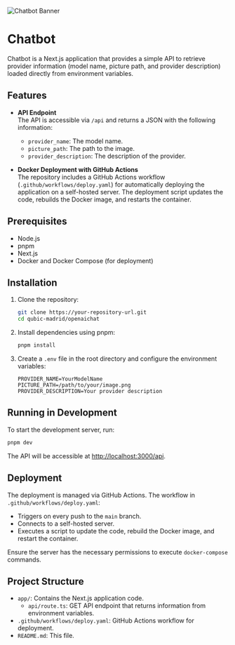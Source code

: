 ![Chatbot Banner](./qulang-banner-rounded.png)

# Chatbot

Chatbot is a Next.js application that provides a simple API to retrieve provider information (model name, picture path, and provider description) loaded directly from environment variables.

## Features

- **API Endpoint**  
  The API is accessible via `/api` and returns a JSON with the following information:
  - `provider_name`: The model name.
  - `picture_path`: The path to the image.
  - `provider_description`: The description of the provider.

- **Docker Deployment with GitHub Actions**  
  The repository includes a GitHub Actions workflow (`.github/workflows/deploy.yaml`) for automatically deploying the application on a self-hosted server. The deployment script updates the code, rebuilds the Docker image, and restarts the container.

## Prerequisites

- Node.js
- pnpm
- Next.js
- Docker and Docker Compose (for deployment)

## Installation

1. Clone the repository:

   ```bash
   git clone https://your-repository-url.git
   cd qubic-madrid/openaichat
   ```

2. Install dependencies using pnpm:

   ```bash
   pnpm install
   ```

3. Create a `.env` file in the root directory and configure the environment variables:

   ```env
   PROVIDER_NAME=YourModelName
   PICTURE_PATH=/path/to/your/image.png
   PROVIDER_DESCRIPTION=Your provider description
   ```

## Running in Development

To start the development server, run:

```bash
pnpm dev
```

The API will be accessible at [http://localhost:3000/api](http://localhost:3000/api).

## Deployment

The deployment is managed via GitHub Actions. The workflow in `.github/workflows/deploy.yaml`:

- Triggers on every push to the `main` branch.
- Connects to a self-hosted server.
- Executes a script to update the code, rebuild the Docker image, and restart the container.

Ensure the server has the necessary permissions to execute `docker-compose` commands.

## Project Structure

- `app/`: Contains the Next.js application code.
  - `api/route.ts`: GET API endpoint that returns information from environment variables.
- `.github/workflows/deploy.yaml`: GitHub Actions workflow for deployment.
- `README.md`: This file.


